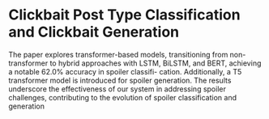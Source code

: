 # Clickbait Post Type Classification and Clickbait Generation

The paper explores transformer-based models, transitioning from non-transformer to hybrid approaches with LSTM, BiLSTM, and BERT, achieving a notable 62.0% accuracy in spoiler classifi- cation. Additionally, a T5 transformer model is introduced for spoiler generation. The results underscore the effectiveness of our system in addressing spoiler challenges, contributing to the evolution of spoiler classification and generation
